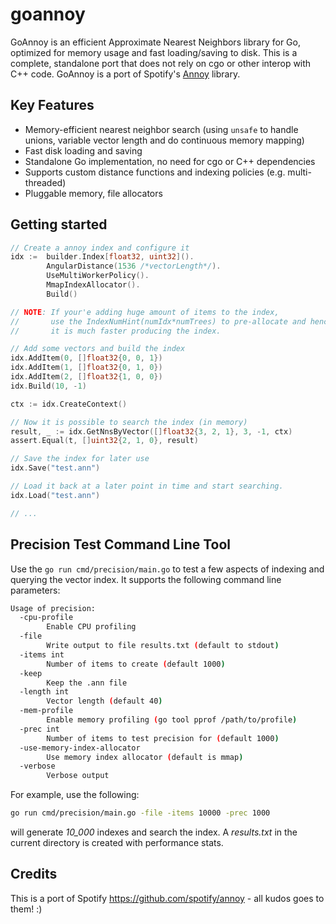 # goannoy

GoAnnoy is an efficient Approximate Nearest Neighbors library for Go, optimized for memory usage and fast loading/saving to disk. This is a complete, standalone port that does not rely on cgo or other interop with C++ code. GoAnnoy is a port of Spotify's [Annoy](https://github.com/spotify/annoy) library.

## Key Features

* Memory-efficient nearest neighbor search (using `unsafe` to handle unions, variable vector length and do continuous memory mapping)
* Fast disk loading and saving
* Standalone Go implementation, no need for cgo or C++ dependencies
* Supports custom distance functions and indexing policies (e.g. multi-threaded)
* Pluggable memory, file allocators

## Getting started

```go
// Create a annoy index and configure it
idx := 	builder.Index[float32, uint32]().
		AngularDistance(1536 /*vectorLength*/).
		UseMultiWorkerPolicy().
		MmapIndexAllocator().
		Build()

// NOTE: If your'e adding huge amount of items to the index,
//       use the IndexNumHint(numIdx*numTrees) to pre-allocate and hence
//       it is much faster producing the index.

// Add some vectors and build the index
idx.AddItem(0, []float32{0, 0, 1})
idx.AddItem(1, []float32{0, 1, 0})
idx.AddItem(2, []float32{1, 0, 0})
idx.Build(10, -1)

ctx := idx.CreateContext()

// Now it is possible to search the index (in memory)
result, _ := idx.GetNnsByVector([]float32{3, 2, 1}, 3, -1, ctx)
assert.Equal(t, []uint32{2, 1, 0}, result)

// Save the index for later use
idx.Save("test.ann")

// Load it back at a later point in time and start searching.
idx.Load("test.ann")

// ...
```

## Precision Test Command Line Tool

Use the `go run cmd/precision/main.go` to test a few aspects of indexing and querying the vector index. It supports the following command line parameters:

```bash
Usage of precision:
  -cpu-profile
    	Enable CPU profiling
  -file
    	Write output to file results.txt (default to stdout)
  -items int
    	Number of items to create (default 1000)
  -keep
    	Keep the .ann file
  -length int
    	Vector length (default 40)
  -mem-profile
    	Enable memory profiling (go tool pprof /path/to/profile)
  -prec int
    	Number of items to test precision for (default 1000)
  -use-memory-index-allocator
    	Use memory index allocator (default is mmap)
  -verbose
    	Verbose output
```

For example, use the following:
```bash
go run cmd/precision/main.go -file -items 10000 -prec 1000
```
will generate *10_000* indexes and search the index. A _results.txt_ in the current directory is created with performance stats.

## Credits

This is a port of Spotify https://github.com/spotify/annoy - all kudos goes to them! :)

